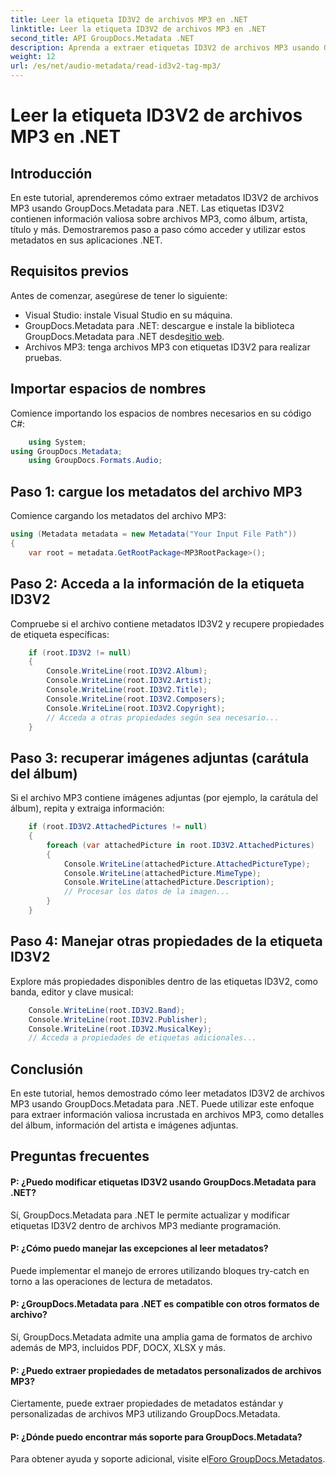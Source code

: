 ```yaml
---
title: Leer la etiqueta ID3V2 de archivos MP3 en .NET
linktitle: Leer la etiqueta ID3V2 de archivos MP3 en .NET
second_title: API GroupDocs.Metadata .NET
description: Aprenda a extraer etiquetas ID3V2 de archivos MP3 usando GroupDocs.Metadata para .NET. Acceda al álbum, artista y más mediante programación.
weight: 12
url: /es/net/audio-metadata/read-id3v2-tag-mp3/
---
```


# Leer la etiqueta ID3V2 de archivos MP3 en .NET

## Introducción
En este tutorial, aprenderemos cómo extraer metadatos ID3V2 de archivos MP3 usando GroupDocs.Metadata para .NET. Las etiquetas ID3V2 contienen información valiosa sobre archivos MP3, como álbum, artista, título y más. Demostraremos paso a paso cómo acceder y utilizar estos metadatos en sus aplicaciones .NET.
## Requisitos previos
Antes de comenzar, asegúrese de tener lo siguiente:
- Visual Studio: instale Visual Studio en su máquina.
-  GroupDocs.Metadata para .NET: descargue e instale la biblioteca GroupDocs.Metadata para .NET desde[sitio web](https://releases.groupdocs.com/metadata/net/).
- Archivos MP3: tenga archivos MP3 con etiquetas ID3V2 para realizar pruebas.

## Importar espacios de nombres
Comience importando los espacios de nombres necesarios en su código C#:
```csharp
    using System;
using GroupDocs.Metadata;
    using GroupDocs.Formats.Audio;
```
## Paso 1: cargue los metadatos del archivo MP3
Comience cargando los metadatos del archivo MP3:
```csharp
using (Metadata metadata = new Metadata("Your Input File Path"))
{
    var root = metadata.GetRootPackage<MP3RootPackage>();
```
## Paso 2: Acceda a la información de la etiqueta ID3V2
Compruebe si el archivo contiene metadatos ID3V2 y recupere propiedades de etiqueta específicas:
```csharp
    if (root.ID3V2 != null)
    {
        Console.WriteLine(root.ID3V2.Album);
        Console.WriteLine(root.ID3V2.Artist);
        Console.WriteLine(root.ID3V2.Title);
        Console.WriteLine(root.ID3V2.Composers);
        Console.WriteLine(root.ID3V2.Copyright);
        // Acceda a otras propiedades según sea necesario...
    }
```
## Paso 3: recuperar imágenes adjuntas (carátula del álbum)
Si el archivo MP3 contiene imágenes adjuntas (por ejemplo, la carátula del álbum), repita y extraiga información:
```csharp
    if (root.ID3V2.AttachedPictures != null)
    {
        foreach (var attachedPicture in root.ID3V2.AttachedPictures)
        {
            Console.WriteLine(attachedPicture.AttachedPictureType);
            Console.WriteLine(attachedPicture.MimeType);
            Console.WriteLine(attachedPicture.Description);
            // Procesar los datos de la imagen...
        }
    }
```
## Paso 4: Manejar otras propiedades de la etiqueta ID3V2
Explore más propiedades disponibles dentro de las etiquetas ID3V2, como banda, editor y clave musical:
```csharp
    Console.WriteLine(root.ID3V2.Band);
    Console.WriteLine(root.ID3V2.Publisher);
    Console.WriteLine(root.ID3V2.MusicalKey);
    // Acceda a propiedades de etiquetas adicionales...
```

## Conclusión
En este tutorial, hemos demostrado cómo leer metadatos ID3V2 de archivos MP3 usando GroupDocs.Metadata para .NET. Puede utilizar este enfoque para extraer información valiosa incrustada en archivos MP3, como detalles del álbum, información del artista e imágenes adjuntas.

## Preguntas frecuentes
#### P: ¿Puedo modificar etiquetas ID3V2 usando GroupDocs.Metadata para .NET?
Sí, GroupDocs.Metadata para .NET le permite actualizar y modificar etiquetas ID3V2 dentro de archivos MP3 mediante programación.
#### P: ¿Cómo puedo manejar las excepciones al leer metadatos?
Puede implementar el manejo de errores utilizando bloques try-catch en torno a las operaciones de lectura de metadatos.
#### P: ¿GroupDocs.Metadata para .NET es compatible con otros formatos de archivo?
Sí, GroupDocs.Metadata admite una amplia gama de formatos de archivo además de MP3, incluidos PDF, DOCX, XLSX y más.
#### P: ¿Puedo extraer propiedades de metadatos personalizados de archivos MP3?
Ciertamente, puede extraer propiedades de metadatos estándar y personalizadas de archivos MP3 utilizando GroupDocs.Metadata.
#### P: ¿Dónde puedo encontrar más soporte para GroupDocs.Metadata?
 Para obtener ayuda y soporte adicional, visite el[Foro GroupDocs.Metadatos](https://forum.groupdocs.com/c/metadata/14).